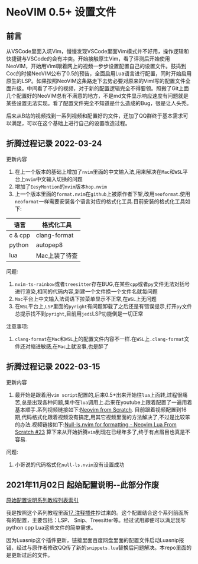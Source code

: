 # NeoVIM 0.5+ 设置文件

## 前言

从VSCode里面入坑Vim，慢慢发现VSCode里面Vim模式并不好用，操作逻辑和快捷键与VSCode的会有冲突。开始接触原生Vim，看了评测后开始使用NeoVIM，开始用Viml跟着网上的视频一步步设置配置自己的设置文件。鼓捣到Coc的时候NeoVIM公布了0.5的预告，全面启用Lua语言进行配置，同时开始启用原生的LSP。如果按照NeoVIM这条路走下去势必要对原来的Viml写的配置文件全面升级。中间看了不少的视频，对于新的配置逻辑完全不得要领。照搬了Git上面几个配置好的NeoVIM总有不满意的地方，不是md文件显示响应速度有问题就是某些设置无法实现。看了配置文件完全不知道是什么造成的Bug，很是让人头秃。

后来从B站的视频找到一系列视频和配置好的文件，还加了QQ群终于基本需求可以满足，可以在这个基础上进行自己的设置改造过程。

## 折腾过程记录 2022-03-24

更新内容
1. 在上一个版本的基础上增加了`nvim`里面的中文输入法,用来解决在`Mac`和`WSL`平台上`nvim`中文输入切换的问题
2. 增加了`EesyMontion`的`nvim`版本`hop.nvim`
3. 上一个版本里面的`format.nvim`在`github`上被原作者下架,改用`neoformat`.使用`neoformat`一样需要安装各个语言对应的格式化工具.目前安装的格式化工具如下:

| 语言   | 格式化工具    |
|--------------- | --------------- |
| c & cpp   | clang-format    |
| python   | autopep8 |
| lua   | Mac上装了待查 |

问题:
1. `nvim-ts-rainbow`或者`treesitter`存在BUG,在某些`cpp`或者`py`文件无法对括号进行渲染,相同的代码内容,新建一个文件换一个文件名就每问题
2. `Mac`平台上中文输入法词语下拉菜单显示不正常,在`WSL`上无问题
3. 在`WSL`平台上,`LSP`里面的`pyright`有问题卸载了之后还是有错误提示,打开`py`文件总提示找不到`pyright`,目前用`jedi`LSP功能倒是一切正常

注意事项:
1. `clang-format`在`Mac`和`WSL`上的配置文件内容不一样.在`WSL`上`.clang-format`文件还对缩进敏感,在`Mac`上就没事,也是醉了

## 折腾过程记录 2022-03-15

更新内容
1. 最开始是跟着用`vim script`配置的,后来0.5+出来开始往`lua`上面转,过程很痛苦,总是出现各种问题,集中在`lua`调用上.后来在youtube上跟着配置了一遍用着基本顺手.系列视频链接如下:[Neovim from Scratch](https://www.youtube.com/playlist?list=PLhoH5vyxr6Qq41NFL4GvhFp-WLd5xzIzZ).
目前跟着视频配置到16期,代码格式化跟着视频没有搞定,用其它视频里面的方法解决了,不过是比较笨的办法.视频链接如下:[Null-ls.nvim for formatting - Neovim Lua From Scratch #23](https://www.youtube.com/watch?v=jFXEQV9Fo1k&ab_channel=NeilSabde)
算下来从开始折腾`vim`到现在已经年多了,终于有点眉目也真是不容易.

问题:
1. 小哥说的代码格式化`null-ls.nvim`没有设置成功


## 2021年11月02日 起始配置说明--此部分作废

[原始配置说明系列教程列表索引](https://blog.csdn.net/lxyoucan/article/details/120641546) 

我是按照这个系列教程里面[17_注释插件](https://blog.csdn.net/lxyoucan/article/details/120998239)抄过来的。这个配置结合这个系列前面所有的配置，主要包括：LSP、 Snip、Treesitter等。经过试用即便可以满足我写python cpp Lua这些文件的简单需求。

因为Luasnip这个插件更新，链接里面百度网盘里面的配置文件启动Luasnip报错，经过与原作者修改QQ传了新的`snippets.lua`替换后问题解决。本repo里面的是更新过后的文件。

